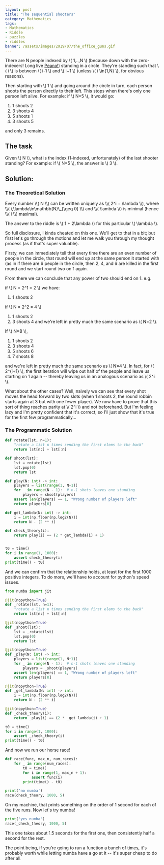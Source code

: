 ```yaml
---
layout: post
title: "The sequential shooters"
category: Mathematics
tags:
- Mathematics
- Riddle
- puzzles
- riddles
banner: /assets/images/2019/07/the_office_guns.gif
---
```


There are N people indexed by \\( 1,..,N \\) (because down with the zero-indexers! Long live [Peano!](https://en.wikipedia.org/wiki/Peano_axioms)) standing in a circle. They're standing such that \\( i \\) is between \\( i-1 \\) and \\( i+1 \\) (unless \\( i \in\{1,N\} \\), for obvious reasons).

Then starting with \\( 1 \\) and going around the circle in turn, each person shoots the person directly to their left. This stops when there's only one person left alive. For example: if \\( N=5 \\), it would go:

<!-- more -->

1. 1 shoots 2
1. 3 shoots 4
1. 5 shoots 1
1. 3 shoots 5

and only 3 remains.

## The task

Given \\( N \\), what is the index (1-indexed, unfortunately) of the last shooter standing? For example: if \\( N=5 \\), the answer is \\( 3 \\).

## Solution:

### The Theoretical Solution

<div class="hint" markdown="1">
Every number \\( N \\) can be written uniquely as \\( 2^i + \lambda \\), where \\( i,\lambda\in\mathbb{N}\_{\geq 0} \\) and \\( \lambda \\) is minimal (hence \\( i \\) maximal).

The answer to the riddle is \\( 1 + 2\lambda \\) for this particular \\( \lambda \\).

So full disclosure, I kinda cheated on this one. We'll get to that in a bit; but first let's go through the motions and let me walk you through my thought process (as if that's super valuable).

Firsty, we can immediately tell that every time there are an even number of people in the circle, that round will end up at the same person it started with (as in if there are 6 people in the circle, then 2, 4, and 6 are killed in the first round and we start round two on 1 again.

From there we can conclude that any power of two should end on 1. e.g.

if \\( N = 2^1 = 2 \\) we have:

1. 1 shoots 2

if \\( N = 2^2 = 4 \\)

1. 1 shoots 2
1. 3 shoots 4
and we're left in pretty much the same scenario as \\( N=2 \\).

If \\( N=8 \\),

1. 1 shoots 2
1. 3 shoots 4
1. 5 shoots 6
1. 7 shoots 8

and we're left in pretty much the same scenario as \\( N=4 \\). In fact, for \\( 2^{i+1} \\), the first iteration will wipe out half of the people and leave us starting on 1 again -- thereby leaving us in an analogous scenario as \\( 2^i \\).

What about the other cases? Well, naively we can see that every shot moves the head forward by two slots (when 1 shoots 2, the round robbin starts again at 3 but with one fewer player). We now have to prove that this sort of thing reaches parity at \\( 2^i \\) and not beforehand. But I'm feeling lazy and I'm pretty confident that it's correct, so I'll just show that it's true for the first few programmatically...
</div>

### The Programmatic Solution

<div class="hint" markdown="1">

```python
def rotate(lst, n=1):
    "rotate a list n times sending the first elems to the back"
    return lst[n:] + lst[:n]

def shoot(lst):
    lst = rotate(lst)
    lst.pop(0)
    return lst

def play(N: int) -> int:
    players = list(range(1, N+1))
    for _ in range(N - 1):  # n-1 shots leaves one standing
        players = shoot(players)
    assert len(players) == 1, "Wrong number of players left"
    return players[0]

def get_lambda(N: int) -> int:
    i = int(np.floor(np.log2(N)))
    return N - (2 ** i)

def check_theory(i):
    return play(i) == (2 * get_lambda(i) + 1)


t0 = time()
for i in range(1, 1000):
    assert check_theory(i)
print(time() - t0)
```


And we can confirm that the relationship holds, at least for the first 1000 positive integers. To do more, we'll have to account for python's speed issues.


```python
from numba import jit

@jit(nopython=True)
def _rotate(lst, n=1):
    "rotate a list n times sending the first elems to the back"
    return lst[n:] + lst[:n]

@jit(nopython=True)
def _shoot(lst):
    lst = _rotate(lst)
    lst.pop(0)
    return lst

@jit(nopython=True)
def _play(N: int) -> int:
    players = list(range(1, N+1))
    for _ in range(N - 1):  # n-1 shots leaves one standing
        players = _shoot(players)
    assert len(players) == 1, "Wrong number of players left"
    return players[0]

@jit(nopython=True)
def _get_lambda(N: int) -> int:
    i = int(np.floor(np.log2(N)))
    return N - (2 ** i)

@jit(nopython=True)
def _check_theory(i):
    return _play(i) == (2 * _get_lambda(i) + 1)

t0 = time()
for i in range(1, 1000):
    assert _check_theory(i)
print(time() - t0)
```


And now we run our horse race!

```python
def race(func, max_n, num_races):
    for _ in range(num_races):
        t0 = time()
        for i in range(1, max_n + 1):
            assert func(i)
        print(time() - t0)

print('no numba')
race(check_theory, 1000, 5)
```

On my machine, that prints something on the order of 1 second for each of the five runs. Now let's try numba!

```python
print('yes numba')
race(_check_theory, 1000, 5)
```

This one takes about 1.5 seconds for the first one, then consistently half a second for the rest.


The point being, if you're going to run a function a bunch of times, it's probably worth while letting numba have a go at it -- it's super cheap to do after all.
</div>
